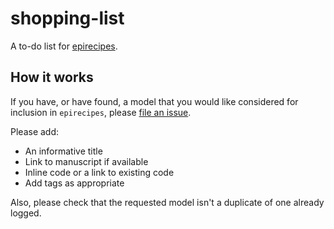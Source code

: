 # shopping-list

A to-do list for [epirecipes](http://epirecip.es).

## How it works

If you have, or have found, a model that you would like considered for inclusion in `epirecipes`, please [file an issue](https://github.com/epirecipes/shopping-list/issues).

Please add:
- An informative title
- Link to manuscript if available
- Inline code or a link to existing code
- Add tags as appropriate

Also, please check that the requested model isn't a duplicate of one already logged.
